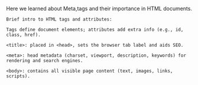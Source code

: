 Here we learned about Meta,tags and their importance in HTML documents.
    
    Brief intro to HTML tags and attributes:

    Tags define document elements; attributes add extra info (e.g., id, class, href).
  
    <title>: placed in <head>, sets the browser tab label and aids SEO.
 
    <meta>: head metadata (charset, viewport, description, keywords) for rendering and search engines.

    <body>: contains all visible page content (text, images, links, scripts).